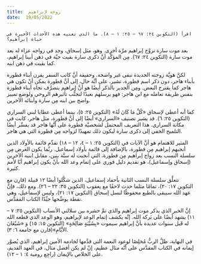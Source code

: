 ```yaml
---
title:  زوجة لإبراهيم
date:  19/05/2022
---
```


`اقرأ (التكوين ٢٤: ٦٧ – ٢٥: ١ – ٨). ما الذي تعنيه هذه الأحداث الأخيرة في حياة إبراهيم؟`

بعد موت سارة تزوَّج إبراهيم مرَّة أخرى. وهو، مثل إسحاق، وجد في زواجه عزاء له بعد موت سارة (التكوين ٢٤: ٦٧). مِن المؤكَّد أنَّ ذكرى سارة بقيت حيَّة في ذهن أبينا إبراهيم، كما بقيت في ذهن ابنه.

لكنَّ هويَّة زوجته الجديدة تبقى غير واضحة. وحقيقة أنَّ كاتب السفر يقرن أبناء قطورة بأبناء هاجر، دون ذكر اسم قطورة، تشير، على أيَّة حال، إلى أنَّ قطورة يمكن أنْ تكون هي هاجر كما يقترح البعض. ومِن الجدير بالذكر أيضًا هو أنَّ إبراهيم يتصرَّف تجاه أبناء قطورة بنفس طريقة تعامله مع ابن هاجر: فهو يرسلهم بعيدًا لتجنُّب تأثيرهم الروحي ولوضع تمييز واضح بين ابنه مِن سارة وأبنائه الآخرين.

كما أنه أعطى لإسحاق «كُلَّ مَا كَانَ لَهُ» (التكوين ٢٥: ٥)، بينما أعطى عطايا لبني السراري (التكوين ٢٥: ٦). قد يشير تصنيف «السراري» أيضًا إلى أنَّ قطورة، مثل هاجر، كانت في مكانة السراري. هذا التعريف المحتمل لشخصيَّة قطورة على أنَّها هاجر قد يفسِّر أيضًا التلميح الخفي إلى ذكرى سارة ليكون ذلك تمهيدًا لزواجه مِن قطورة التي هي هاجر.

المثير للاهتمام هو أنَّ الآيات في (التكوين ٢٥: ١ – ٤، ١٢ – ١٨) تقدِّم قائمة بالأولاد الذين أنجبهم إبراهيم مِن قطورة، بالإضافة إلى قائمة بأولاد إسماعيل. ربَّما يكون الغرض مِن سلسلة النسب بعد زواج إبراهيم مِن قطورة، التي أنجبت له ستَّة بنين، مقابل ابنيه الآخرين (إسحاق وإسماعيل)، هو تقديم دليل فوري على إتمام وعد الله بأنْ يكون إبراهيم أبًا لأمم كثيرة.

تتعلَّق سلسلة النسب الثانية بأحفاد إسماعيل، الذين شكَّلوا أيضًا ١٢ قبيلة (قارِن مع التكوين ١٧: ٢٠)، تمامًا مثلما حدث لاحقًا مع يعقوب (التكوين ٣٥: ٢٢ – ٢٦). ومع ذلك، فإنَّ عهد الله سيبقى بالطبع محفوظًا لنسل إسحاق (التكوين ١٧: ٢١)، وليس لإسماعيل، وهي نقطة يوضِّحها جيِّدًا الكتاب المقدَّس.

إنَّ الخبر الذي يذكر موت إبراهيم والذي تمَّ حشره بين سلالتي الأنساب (التكوين ٢٥: ٧ – ١١) يشهد أيضًا على بَركة الله. إنَّه يكشف إتمام الوعد لإبراهيم، وهو الوعد الذي قطعه الله له قَبل سنوات عديدة بأنَّ إبراهيم سيموت «بِشَيْبَةٍ صَالِحَةٍ» (التكوين ١٥: ١٥) وَ «شَبْعَانَ الأيَّامِ»(قارن مع جامعة ٦: ٣).

في النهاية، ظلَّ الربُّ مُخلِصًا لوعود النعمة التي قدَّمها لخادمه الأمين إبراهيم، الذي يُصوَّر إيمانه في الكتاب المقدَّس على أنَّه مثال عظيم، إنْ لم يكن أفضل مثال، في العهد القديم، على الخلاص بالإيمان (راجِع رومية ٤: ١ – ١٢).